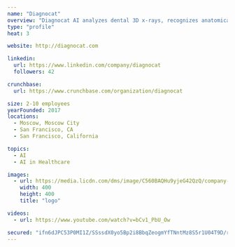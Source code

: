 ```yaml
---
name: "Diagnocat"
overview: "Diagnocat AI analyzes dental 3D x-rays, recognizes anatomical areas and detects various pathologies of maxillo-facial area."
type: "profile"
heat: 3

website: http://diagnocat.com

linkedin:
  url: https://www.linkedin.com/company/diagnocat
  followers: 42

crunchbase:
  url: https://www.crunchbase.com/organization/diagnocat

size: 2-10 employees
yearFounded: 2017
locations:
  - Moscow, Moscow City
  - San Francisco, CA
  - San Francisco, California

topics:
  - AI
  - AI in Healthcare

images:
  - url: https://media.licdn.com/dms/image/C560BAQHu9yjeG42QzQ/company-logo_400_400/0?e=1582761600&v=beta&t=xNoMXnNpKRY__jqea_OUJNZClCA_54MlsRW5CrIj-lA
    width: 400
    height: 400
    title: "logo"

videos:
  - url: https://www.youtube.com/watch?v=bCv1_PbU_Ow

secured: "ifn6dJPC53P0MI1Z/SSssdX0yo5Bp2i8BbqZeogmYfTNntMz8S5r1U04T9D/rX4gK5IK5xLoJmI7+bXBnwZwNpaKcMv2D1aWAap2ofoP+Bsyvi0AmpeuZ3tWCqLiwJOJsDLlEMaQjmb1J9uL6d0NWZYlZyEvfJlU7K/43UNgna1p16XrZFK0PALH10170s7V6T5eYCAMq6rBVMYOZDGH+9elkLeBIX2Fp/iyAsow8GIQVASEtEtq0ni7SHAAz9guIf6Q+WlmE2QezBL7JuEA/g==;iB7o7ck04Aju3KAeWd5aSQ=="
---
```


